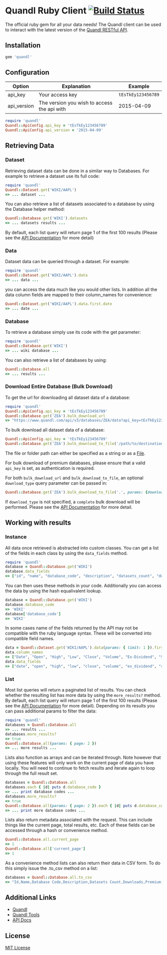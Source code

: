 # Quandl Ruby Client [![Build Status](https://travis-ci.org/quandl/quandl-ruby.svg?branch=master)](https://travis-ci.org/quandl/quandl-ruby)

The official ruby gem for all your data needs! The Quandl client can be used to interact with the latest version of the [Quandl RESTful API](https://www.quandl.com/docs/api).

## Installation

```ruby
gem 'quandl'
```

## Configuration

| Option | Explanation | Example |
|---|---|---|
| api_key | Your access key | `tEsTkEy123456789` | Used to identify who you are and provide more access. |
| api_version | The version you wish to access the api with | 2015-04-09 | Can be used to test your code against the latest version without committing to it. |

```ruby
require 'quandl'
Quandl::ApiConfig.api_key = 'tEsTkEy123456789'
Quandl::ApiConfig.api_version = '2015-04-09'
```

## Retrieving Data

### Dataset

Retrieving dataset data can be done in a similar way to Databases. For example to retrieve a dataset use its full code:

```ruby
require 'quandl'
Quandl::Dataset.get('WIKI/AAPL')
=> ... dataset ...
```

You can also retrieve a list of datasets associated to a database by using the Database helper method:


```ruby
Quandl::Database.get('WIKI').datasets
=> ... datasets results ...
```

By default, each list query will return page 1 of the first 100 results (Please see the [API Documentation](https://www.quandl.com/docs/api) for more detail)

### Data

Dataset data can be queried through a dataset. For example:

```ruby
require 'quandl'
Quandl::Dataset.get('WIKI/AAPL').data
=> ... data ...
```

you can access the data much like you would other lists. In addition all the data column fields are mapped to their column_names for convenience:

```ruby
Quandl::Dataset.get('WIKI/AAPL').data.first.date
=> ... date ...
```

### Database

To retrieve a database simply use its code with the get parameter:

```ruby
require 'quandl'
Quandl::Database.get('WIKI')
=> ... wiki database ...
```

You can also retrieve a list of databases by using:

```ruby
Quandl::Database.all
=> ... results ...
```

### Download Entire Database (Bulk Download)

To get the url for downloading all dataset data of a database:

```ruby
require 'quandl'
Quandl::ApiConfig.api_key = 'tEsTkEy123456789'
Quandl::Database.get('ZEA').bulk_download_url
=> "https://www.quandl.com/api/v3/databases/ZEA/data?api_key=tEsTkEy123456789"
```

To bulk download all dataset data of a database:

```ruby
Quandl::ApiConfig.api_key = 'tEsTkEy123456789'
Quandl::Database.get('ZEA').bulk_download_to_file('/path/to/destination/file_or_folder')
```

The file or folder path can either be specified as a string or as a [File](http://ruby-doc.org/core-2.2.0/File.html).

For bulk download of premium databases, please ensure that a valid `api_key` is set, as authentication is required.

For both `bulk_download_url` and `bulk_download_to_file`, an optional `download_type` query parameter can be passed in:

```ruby
Quandl::Database.get('ZEA').bulk_download_to_file('.', params: {download_type: 'partial'})
```

If `download_type` is not specified, a `complete` bulk download will be performed. Please see the [API Documentation](https://www.quandl.com/docs/api) for more detail.

## Working with results

### Instance

All data once retrieved is abstracted into custom classes. You can get a list of the fields in each class by using the `data_fields` method.

```ruby
require 'quandl'
database = Quandl::Database.get('WIKI')
database.data_fields
=> ["id", "name", "database_code", "description", "datasets_count", "downloads", "premium", "image"]
```

You can then uses these methods in your code. Additionally you can access the data by using the hash equalivalent lookup.

```ruby
database = Quandl::Database.get('WIKI')
database.database_code
=> 'WIKI'
database['database_code']
=> 'WIKI'
```

In some cases name of the fields returned by the API may not be compatible with the ruby language syntax. These will be converted into compatible field names.

```ruby
data = Quandl::Dataset.get('WIKI/AAPL').data(params: { limit: 1 }).first
data.column_names
=> ["Date", "Open", "High", "Low", "Close", "Volume", "Ex-Dividend", "Split Ratio", "Adj. Open", "Adj. High", "Adj. Low", "Adj. Close", "Adj. Volume"]
data.data_fields
=> ["date", "open", "high", "low", "close", "volume", "ex_dividend", "split_ratio", "adj_open", "adj_high", "adj_low", "adj_close", "adj_volume"]
```

### List

Most list queries will return a paginated list of results. You can check whether the resulting list has more data by using the `more_results?` method. By default, each list query will return page 1 of the first 100 results (Please see the [API Documentation](https://www.quandl.com/docs/api) for more detail). Depending on its results you can pass additional params to filter the data:

```ruby
require 'quandl'
databases = Quandl::Database.all
=> ... results ...
databases.more_results?
=> true
Quandl::Database.all(params: { page: 2 })
=> ... more results ...
```

Lists also function as arrays and can be iterated through. Note however that using these features will only work on the current page of data you have locally. You will need to continue to fetch results and iterate again to loop through the full result set.

```ruby
databases = Quandl::Database.all
databases.each { |d| puts d.database_code }
=> ... print database codes ...
databases.more_results?
=> true
Quandl::Database.all(params: { page: 2 }).each { |d| puts d.database_code }
=> ... print more database codes ...
```

Lists also return metadata associated with the request. This can include things like the current page, total results, etc. Each of these fields can be accessed through a hash or convenience method.

```ruby
Quandl::Database.all.current_page
=> 1
Quandl::Database.all['current_page']
=> 1
```

As a convenience method lists can also return their data in CSV form. To do this simply issue the .to_csv method on a list:

```ruby
databases = Quandl::Database.all.to_csv
=> "Id,Name,Database Code,Description,Datasets Count,Downloads,Premium,Image,Bundle Ids,Plan ...
```

## Additional Links

* [Quandl](https://www.quandl.com)
* [Quandl Tools](https://www.quandl.com/tools/api)
* [API Docs](https://www.quandl.com/docs/api)

## License

[MIT License](http://opensource.org/licenses/MIT)

